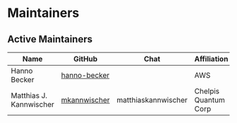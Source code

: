 [//]: # (SPDX-License-Identifier: CC-BY-4.0)

# Maintainers

## Active Maintainers

| Name                    | GitHub                                    | Chat           | Affiliation
|-------------------------|-------------------------------------------|----------------|----------------------
| Hanno Becker            | [hanno-becker](https://github.com/hanno-becker) |              | AWS                  |
| Matthias J. Kannwischer | [mkannwischer](https://github.com/mkannwischer) | matthiaskannwischer | Chelpis Quantum Corp |
